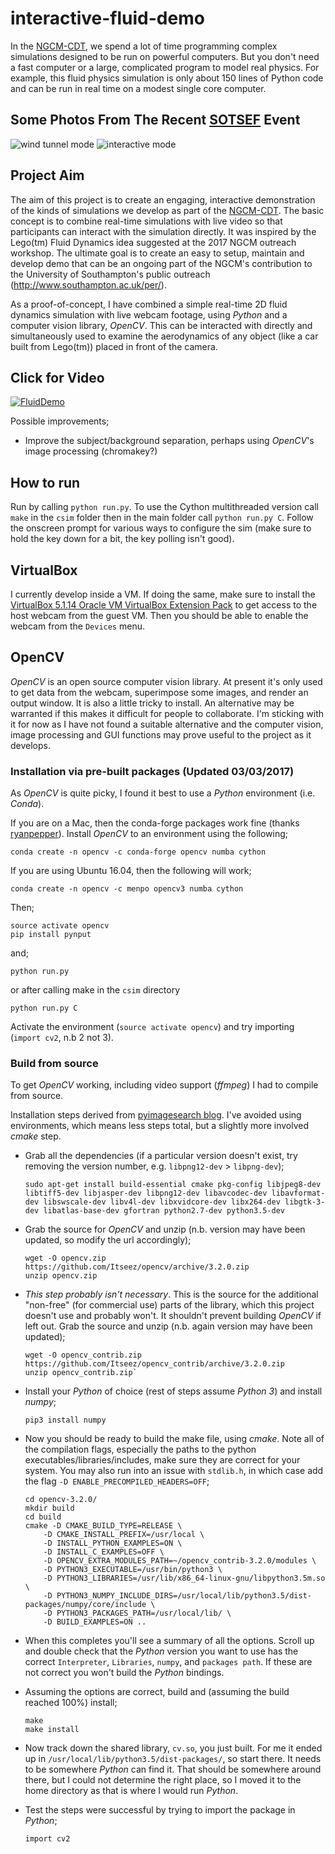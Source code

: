 # interactive-fluid-demo

In the [NGCM-CDT](http://ngcm.soton.ac.uk/), we spend a lot of time programming complex simulations designed to be run on powerful computers. But you don't need a fast computer or a large, complicated program to model real physics. For example, this fluid physics simulation is only about 150 lines of Python code and can be run in real time on a modest single core computer.

## Some Photos From The Recent [SOTSEF](https://www.facebook.com/sotsef) Event

![wind tunnel mode](https://github.com/ngcm/interactive-fluid-demo/blob/master/virtualwindtunnel.jpeg)
![interactive mode](https://github.com/ngcm/interactive-fluid-demo/blob/master/interactive.jpeg)

## Project Aim

The aim of this project is to create an engaging, interactive demonstration of the kinds of simulations we develop as part of the [NGCM-CDT](http://ngcm.soton.ac.uk/). The basic concept is to combine real-time simulations with live video so that participants can interact with the simulation directly. It was inspired by the Lego(tm) Fluid Dynamics idea suggested at the 2017 NGCM outreach workshop. The ultimate goal is to create an easy to setup, maintain and develop demo that can be an ongoing part of the NGCM's contribution to the University of Southampton's public outreach (http://www.southampton.ac.uk/per/).

As a proof-of-concept, I have combined a simple real-time 2D fluid dynamics simulation with live webcam footage, using *Python* and a computer vision library, *OpenCV*. This can be interacted with directly and simultaneously used to examine the aerodynamics of any object (like a car built from Lego(tm)) placed in front of the camera.

## Click for Video
[![FluidDemo](https://github.com/ngcm/interactive-fluid-demo/blob/master/FluidDemo.png)](https://raw.githubusercontent.com/ngcm/interactive-fluid-demo/master/FluidDemo.webm)

Possible improvements;
* Improve the subject/background separation, perhaps using *OpenCV*'s image processing (chromakey?)

## How to run
Run by calling `python run.py`. To use the Cython multithreaded version call `make` in the `csim` folder then in the main folder call `python run.py C`. Follow the onscreen prompt for various ways to configure the sim (make sure to hold the key down for a bit, the key polling isn't good).


## VirtualBox

I currently develop inside a VM. If doing the same, make sure to install the [VirtualBox 5.1.14 Oracle VM VirtualBox Extension Pack](https://www.virtualbox.org/wiki/Downloads) to get access to the host webcam from the guest VM. Then you should be able to enable the webcam from the `Devices` menu.

## OpenCV

*OpenCV* is an open source computer vision library. At present it's only used to get data from the webcam, superimpose some images, and render an output window. It is also a little tricky to install. An alternative may be warranted if this makes it difficult for people to collaborate. I'm sticking with it for now as I have not found a suitable alternative and the computer vision, image processing and GUI functions may prove useful to the project as it develops.

### Installation via pre-built packages (Updated 03/03/2017)

As *OpenCV* is quite picky, I found it best to use a *Python* environment (i.e. *Conda*).

If you are on a Mac, then the conda-forge packages work fine (thanks [ryanpepper](https://github.com/ryanpepper)). Install *OpenCV* to an environment using the following;
```
conda create -n opencv -c conda-forge opencv numba cython
```

If you are using Ubuntu 16.04, then the following will work;
```
conda create -n opencv -c menpo opencv3 numba cython
```

Then;
```
source activate opencv
pip install pynput
```
and;
```
python run.py
```
or after calling make in the `csim` directory
```
python run.py C
```


Activate the environment (`source activate opencv`) and try importing (`import cv2`, n.b 2 not 3).

### Build from source

To get *OpenCV* working, including video support (*ffmpeg*) I had to compile from source.

Installation steps derived from [pyimagesearch blog](http://www.pyimagesearch.com/2016/10/24/ubuntu-16-04-how-to-install-opencv/). I've avoided using environments, which means less steps total, but a slightly more involved *cmake* step.

* Grab all the dependencies (if a particular version doesn't exist, try removing the version number, e.g. `libpng12-dev` > `libpng-dev`);
  ```
  sudo apt-get install build-essential cmake pkg-config libjpeg8-dev libtiff5-dev libjasper-dev libpng12-dev libavcodec-dev libavformat-dev libswscale-dev libv4l-dev libxvidcore-dev libx264-dev libgtk-3-dev libatlas-base-dev gfortran python2.7-dev python3.5-dev
  ```

* Grab the source for *OpenCV* and unzip (n.b. version may have been updated, so modify the url accordingly);
  ```
  wget -O opencv.zip https://github.com/Itseez/opencv/archive/3.2.0.zip
  unzip opencv.zip
  ```

* *This step probably isn't necessary*. This is the source for the additional "non-free" (for commercial use) parts of the library, which this project doesn't use and probably won't. It shouldn't prevent building *OpenCV* if left out. Grab the source and unzip (n.b. again version may have been updated);
  ```
  wget -O opencv_contrib.zip https://github.com/Itseez/opencv_contrib/archive/3.2.0.zip
  unzip opencv_contrib.zip`
  ```

* Install your *Python* of choice (rest of steps assume *Python 3*) and install *numpy*;
  ```
  pip3 install numpy
  ```

* Now you should be ready to build the make file, using *cmake*. Note all of the compilation flags, especially the paths to the python executables/libraries/includes, make sure they are correct for your system. You may also run into an issue with `stdlib.h`, in which case add the flag `-D ENABLE_PRECOMPILED_HEADERS=OFF`;
  ```
  cd opencv-3.2.0/
  mkdir build
  cd build
  cmake -D CMAKE_BUILD_TYPE=RELEASE \
      -D CMAKE_INSTALL_PREFIX=/usr/local \
      -D INSTALL_PYTHON_EXAMPLES=ON \
      -D INSTALL_C_EXAMPLES=OFF \
      -D OPENCV_EXTRA_MODULES_PATH=~/opencv_contrib-3.2.0/modules \
      -D PYTHON3_EXECUTABLE=/usr/bin/python3 \
      -D PYTHON3_LIBRARIES=/usr/lib/x86_64-linux-gnu/libpython3.5m.so \
      -D PYTHON3_NUMPY_INCLUDE_DIRS=/usr/local/lib/python3.5/dist-packages/numpy/core/include \
      -D PYTHON3_PACKAGES_PATH=/usr/local/lib/ \
      -D BUILD_EXAMPLES=ON ..
  ```

* When this completes you'll see a summary of all the options. Scroll up and double check that the *Python* version you want to use has the correct `Interpreter`, `Libraries`, `numpy`, and `packages path`. If these are not correct you won't build the *Python* bindings.

* Assuming the options are correct, build and (assuming the build reached 100%) install;
  ```
  make
  make install
  ```

* Now track down the shared library, `cv.so`, you just built. For me it ended up in `/usr/local/lib/python3.5/dist-packages/`, so start there. It needs to be somewhere *Python* can find it. That should be somewhere around there, but I could not determine the right place, so I moved it to the home directory as that is where I would run *Python*.

* Test the steps were successful by trying to import the package in *Python*;
  ```
  import cv2
  ```
